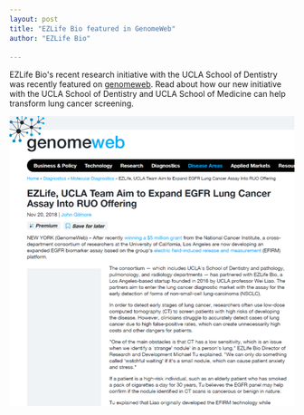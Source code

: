 ```yaml
---
layout: post
title: "EZLife Bio featured in GenomeWeb"
author: "EZLife Bio"

---
```


EZLife Bio's recent research initiative with the UCLA School of Dentistry was recently featured on [genomeweb](https://www.genomeweb.com/cancer/ezlife-ucla-team-aim-expand-egfr-lung-cancer-assay-ruo-offering). Read about how our new initiative with the UCLA School of Dentistry and UCLA School of Medicine can help transform lung cancer screening.

![Genomeweb Article](/img/news/genomeweb.png)
